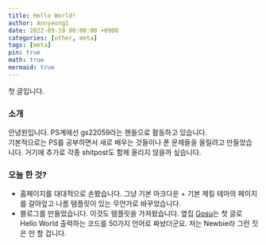 ```yaml
---
title: Hello World!
author: Annyeong1
date: 2022-09-19 00:00:00 +0900
categories: [other, meta]
tags: [meta]
pin: true
math: true
mermaid: true
---
```



첫 글입니다.
### 소개
안녕원입니다. PS계에선 gs22059라는 핸들으로 활동하고 있습니다. \
기본적으로는 PS를 공부하면서 새로 배우는 것들이나 푼 문제들을 올릴려고 만들었습니다. 거기에 추가로 각종 shitpost도 함께 올리지 않을까 싶습니다.
### 오늘 한 것?
- 홈페이지를 대대적으로 손봤습니다. 그냥 기본 마크다운 + 기본 제킬 테마의 페이지를 갈아엎고 나름 템플릿이 있는 무언가로 바꾸었습니다.
- 블로그를 만들었습니다. 이것도 템플릿을 가져왔습니다.
옆집 [Gosu](https://equinox134.github.io/2022/07/23/hello-world.html)는 첫 글로 Hello World 출력하는 코드를 50가지 언어로 짜놨더군요. 저는 Newbie라 그런 짓은 안 할 겁니다.
